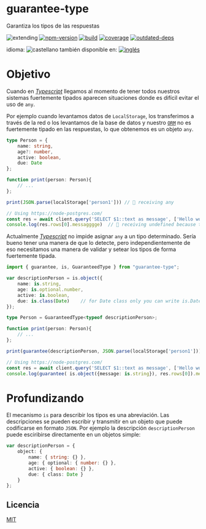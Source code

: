 <!--multilang v0 es:LEEME.md en:README.md -->
# guarantee-type
<!--lang:es-->
Garantiza los tipos de las respuestas

<!--lang:en--]
guarantee the type of a plain object

[!--lang:*-->

<!-- cucardas -->
![extending](https://img.shields.io/badge/stability-extending-orange.svg)
[![npm-version](https://img.shields.io/npm/v/guarantee-type.svg)](https://npmjs.org/package/guarantee-type)
[![build](https://github.com/emilioplatzer/guarantee-type/actions/workflows/node.js.yml/badge.svg)](https://github.com/emilioplatzer/guarantee-type/actions/workflows/node.js.yml)
[![coverage](https://img.shields.io/coveralls/emilioplatzer/guarantee-type/master.svg)](https://coveralls.io/r/emilioplatzer/guarantee-type)
[![outdated-deps](https://img.shields.io/github/issues-search/emilioplatzer/guarantee-type?color=9cf&label=outdated-deps&query=is%3Apr%20author%3Aapp%2Fdependabot%20is%3Aopen)](https://github.com/emilioplatzer/guarantee-type/pulls/app%2Fdependabot)

<!--multilang buttons-->

idioma: ![castellano](https://raw.githubusercontent.com/codenautas/multilang/master/img/lang-es.png)
también disponible en:
[![inglés](https://raw.githubusercontent.com/codenautas/multilang/master/img/lang-en.png)](README.md)

<!--lang:es-->

# Objetivo

<!--lang:en--]

# Main goal

[!--lang:es-->

Cuando en [_Typescript_](typescriptlang.org) llegamos al momento de tener todos nuestros sistemas fuertemente tipados 
aparecen situaciones donde es difícil evitar el uso de `any`. 

Por ejemplo cuando levantamos datos de `LocalStorage`, los transferimos a través de la red 
o los levantamos de la base de datos y nuestro [`ORM`](https://es.wikipedia.org/wiki/Asignaci%C3%B3n_objeto-relacional)
no es fuertemente tipado en las respuestas, lo que obtenemos es un objeto `any`. 

<!--lang:en--]

When we use [_Typescript_](typescriptlang.org), in some point we want to use types everywere. 
But in some cases is very dificult to avoid the use of `any`. 

For example, when we get data from LocalStorage, we transfer data in the network 
or we retieve from the database and ower [`ORM`](https://en.wikipedia.org/wiki/Object%E2%80%93relational_mapping)
is no typed enought. 

[!--lang:*-->

```ts
type Person = {
    name: string,
    age?: number,
    active: boolean, 
    due: Date
};

function print(person: Person){
    // ...
};

print(JSON.parse(localStorage['person1'])) // 💩 receiving any

// Using https://node-postgres.com/
const res = await client.query('SELECT $1::text as message', ['Hello world!'])
console.log(res.rows[0].messagggge)  // 💩 receiving undefined because the typo

```

<!--lang:es-->

Actualmente [_Typescript_](typescriptlang.org) no impide asignar `any` a un tipo determinado. 
Sería bueno tener una manera de que lo detecte, pero independientemente de eso 
necesitamos una manera de validar y setear los tipos de forma fuertemente tipada. 

<!--lang:en--]

Currently [_Typescript_](typescriptlang.org) do not avoid the use of `any` in the
right hand of an assignation. But regardless of that we need a way to validate 
and set types of received data. 


[!--lang:*-->

```ts
import { guarantee, is, GuaranteedType } from "guarantee-type";

var descriptionPerson = is.object({
    name: is.string,
    age: is.optional.number,
    active: is.boolean,
    due: is.class(Date)    // for Date class only you can write is.Date
});

type Person = GuaranteedType<typeof descriptionPerson>;

function print(person: Person){
    // ...
};

print(guarantee(descriptionPerson, JSON.parse(localStorage['person1']))); // 👍 ok, type guaranteed!

// Using https://node-postgres.com/
const res = await client.query('SELECT $1::text as message', ['Hello world!'])
console.log(guarantee( is.object({message: is.string}), res.rows[0]).messagggge)  // 👍 ok, typo detected!

```
<!--lang:es-->

# Profundizando

<!--lang:en--]

# Deep into

<!--lang:es-->

El mecanismo `is` para describir los tipos es una abreviación. 
Las descripciones se pueden escribir y transmitir en un objeto que puede
codificarse en formato `JSON`. Por ejemplo la descripción `descriptionPerson`
puede esciribirse directamente en un objetos simple:

<!--lang:en--]

Using `is` for describe the type is optional. 
The descriptions can be defined in a plain _Javascript_ object that
can be serializable and enceded with `JSON`. 
For example `descriptionPerson` can be writen like this:

[!--lang:*-->

```ts
var descriptionPerson = { 
    object: {
        name: { string: {} },
        age: { optional: { number: {} },
        active: { boolean: {} },
        due: { class: Date }
    }
};
```

<!--lang:es-->

## Licencia

<!--lang:en--]

## License

[!--lang:*-->

[MIT](LICENSE)

